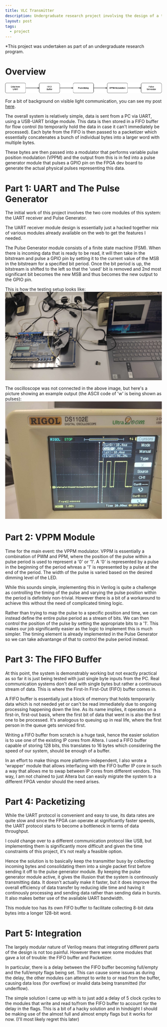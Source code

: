 ```yaml
---
title: VLC Transmitter
description: Undergraduate research project involving the design of a transmitter for a visible light communication system on an FPGA
layout: post
tags:
  - project
---
```


*This project was undertaken as part of an undergraduate research program.

# Overview
![image](/assets/vlc_block.drawio.png)

For a bit of background on visible light communication, you can see my post [here](/_posts/2023-03-29-vlc.md).

The overall system is relatively simple, data is sent from a PC via UART, using a USB-UART bridge module. This data is then stored in a FIFO buffer for flow control (to temporarily hold the data in case it can't immediately be processed). Each byte from the FIFO is then passed to a packetizer which essentially concatenates a bunch of individual bytes into a larger word with multiple bytes. 

These bytes are then passed into a modulator that performs variable pulse position modulation (VPPM) and the output from this is in fed into a pulse generator module that pulses a GPIO pin on the FPGA dev board to generate the actual physical pulses representing this data.

# Part 1: UART and The Pulse Generator
The initial work of this project involves the two core modules of this system: the UART receiver and Pulse Generator. 

The UART receiver module design is essentially just a hacked together mix of various modules already available on the web to get the features I needed. 

The Pulse Generator module consists of a finite state machine (FSM). When there is incoming data that is ready to be read, it will then take in the bitstream and pulse a GPIO pin by setting it to the current value of the MSB in the bitstream for a specified bit period. Once the bit period is up, the bitstream is shifted to the left so that the 'used' bit is removed and 2nd most significant bit becomes the new MSB and thus becomes the new output to the GPIO pin. 

This is how the testing setup looks like:
![image](/assets/setup.jpg)

The oscilloscope was not connected in the above image, but here's a picture showing an example output (the ASCII code of 'w' is being shown as pulses):
![image](/assets/w_uart.jpg)

# Part 2: VPPM Module 
Time for the main event: the VPPM modulator. VPPM is essentially a combination of PWM and PPM, where the position of the pulse within a pulse period is used to represent a '0' or '1'. A '0' is represented by a pulse in the beginning of the period whreas a '1' is represented by a pulse at the end of the period. The width of the pulse is varied based on the desired dimming level of the LED. 

While this sounds simple, implementing this in Verilog is quite a challenge as controlling the timing of the pulse and varying the pulse position within the period is definitely non-trivial. However there is a bit of a workaround to achieve this without the need of complicated timing logic. 

Rather than trying to map the pulse to a specific position and time, we can instead define the entire pulse period as a stream of bits. We can then control the position of the pulse by setting the appropriate bits to a '1'. This makes our job significantly easier as the logic to implement this is much simpler. The timing element is already implemented in the Pulse Generator so we can take advantange of that to control the pulse period instead. 

# Part 3: The FIFO Buffer
At this point, the system is demonstrably working but not exactly practical as so far it is just being tested with just single byte inputs from the PC. Real communication systems don't deal with single bytes but rather a continuous stream of data. This is where the First-In First-Out (FIFO) buffer comes in. 

A FIFO buffer is essentially just a block of memory that holds temporarily data which is not needed yet or can't be read immediately due to ongoing processing happening down the line. As its name implies, it operates on a first-in, first-out basis, where the first bit of data that went in is also the first one to be processed. It's analogous to queuing up in real life, where the first person in the queue gets serviced first. 

Writing a FIFO buffer from scratch is a huge task, hence the easier solution is to use one of the existing IP cores from Altera. I used a FIFO buffer capable of storing 128 bits, this translates to 16 bytes which considering the speed of our system, should be enough of a buffer. 

In an effort to make things more platform-independent, I also wrote a 'wrapper' module that allows interfacing with the FIFO buffer IP core in such a way that allows me to swap between IP cores from different vendors. This way, I am not chained to just Altera but can easily migrate the system to a different FPGA vendor should the need arises. 

# Part 4: Packetizing
While the UART protocol is convenient and easy to use, its data rates are quite slow and since the FPGA can operate at significantly faster speeds, the UART protocol starts to become a bottleneck in terms of data throughput. 

I could change over to a different communication protocol like USB, but implementing them is significantly more difficult and given the time constraints of this project, it's not really a feasible option. 

Hence the solution is to basically keep the transmitter busy by collecting incoming bytes and consolidating them into a single packet first before sending it off to the pulse generator module. By keeping the pulse generator module active, it gives the illusion that the system is continously transmitting data. It doesn't actually make it faster, but it does improve the overall efficiency of data transfer by reducing idle time and having it continously processing and sending data rather than sending data in bursts. It also makes better use of the available UART bandwidth. 

This module too has its own FIFO buffer to facilitate collecting 8-bit data bytes into a longer 128-bit word. 

# Part 5: Integration
The largely modular nature of Verilog means that integrating different parts of the design is not too painful. However there were some modules that gave a lot of trouble: the FIFO buffer and Packetizer. 

In particular, there is a delay between the FIFO buffer becoming full/empty and the full/empty flags being set. This can cause some issues as during the delay, the other modules can attempt to write to or read from the buffer, causing data loss (for overflow) or invalid data being transmitted (for underflow).

The simple solution I came up with is to just add a delay of 5 clock cycles to the modules that write and read to/from the FIFO buffer to account for the delay in the flags. This is a bit of a hacky solution and in hindsight I should be making use of the almost full and almost empty flags but it works for now. (I'll most likely regret this later)
